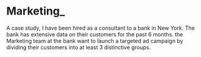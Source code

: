 # Marketing_
A case study, I have been hired as a consultant to a bank in New York. The bank has extensive data on their customers for the past 6 months. the Marketing team at the bank want to launch a targeted ad campaign by dividing their customers into at least 3 distinctive groups.
